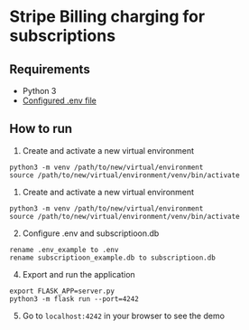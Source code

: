 # Stripe Billing charging for subscriptions

## Requirements

- Python 3
- [Configured .env file](../README.md)

## How to run

1. Create and activate a new virtual environment

```
python3 -m venv /path/to/new/virtual/environment
source /path/to/new/virtual/environment/venv/bin/activate
```

1. Create and activate a new virtual environment

```
python3 -m venv /path/to/new/virtual/environment
source /path/to/new/virtual/environment/venv/bin/activate
```

2. Configure .env and subscriptioon.db

```
rename .env_example to .env
rename subscriptioon_example.db to subscriptioon.db
```

4. Export and run the application

```
export FLASK_APP=server.py
python3 -m flask run --port=4242
```

5. Go to `localhost:4242` in your browser to see the demo
